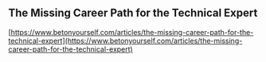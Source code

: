 ## The Missing Career Path for the Technical Expert
  
  [https://www.betonyourself.com/articles/the-missing-career-path-for-the-technical-expert](https://www.betonyourself.com/articles/the-missing-career-path-for-the-technical-expert)